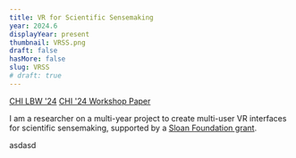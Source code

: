 ```yaml
---
title: VR for Scientific Sensemaking
year: 2024.6
displayYear: present
thumbnail: VRSS.png
draft: false
hasMore: false
slug: VRSS
# draft: true
---
```

<div class="links">
    <a class="button" href="https://dl.acm.org/doi/10.1145/3613905.3650819">CHI LBW '24</a>
    <a class="button" href="https://drive.google.com/file/d/1UALCdkPR_gW0UZlTYTc3yk-H2tHcswsh/view">CHI '24 Workshop Paper</a>
</div>

I am a researcher on a multi-year project to create multi-user VR interfaces for scientific sensemaking, supported by a [Sloan Foundation grant](https://sloan.org/grant-detail/10437). 

<!--more--> 
asdasd